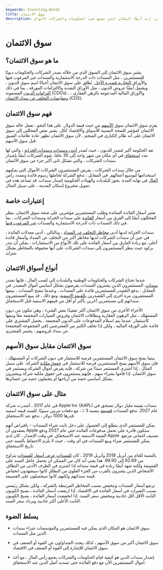 ```yaml
---
keywords: Investing,Bonds
title: سوق الائتمان
description: سوق الائتمان هو المكان الذي يشتري فيه المستثمرون السندات والأوراق المالية الأخرى المتعلقة بالائتمان. إنه أيضًا المكان الذي تجمع فيه الحكومات والشركات الأموال.
---
```


# سوق الائتمان
## ما هو سوق الائتمان؟

يشير سوق الائتمان إلى السوق الذي من خلاله تصدر الشركات والحكومات ديونًا للمستثمرين ، مثل السندات ذات الدرجة الاستثمارية والسندات غير المرغوب فيها والأوراق [التجارية قصيرة الأجل](/commercialpaper). يُطلق على سوق الائتمان أحيانًا اسم سوق الديون ، ويشمل أيضًا عروض الديون ، مثل الأوراق النقدية والالتزامات المورقة ، بما في ذلك [التزامات الديون](/cdo) المضمونة (CDOs) ، والأوراق المالية المدعومة بالرهن العقاري ، [ومقايضات التخلف عن سداد الائتمان](/creditdefaultswap) (CDS).

## فهم سوق الائتمان

يقزم سوق الائتمان سوق [الأسهم](/equitymarket) من حيث قيمة الدولار. على هذا النحو ، تعمل حالة سوق الائتمان كمؤشر للصحة النسبية للأسواق والاقتصاد ككل. يشير بعض المحللين إلى سوق الائتمان على أنه طائر الكناري في المنجم ، لأن سوق الائتمان تظهر عادة علامات الضيق قبل سوق الأسهم.

تعد الحكومة أكبر مُصدر للديون ، حيث تُصدر [أذون وسندات وسندات الخزانة](/treasurybill) ، والتي لها مدد [استحقاق](/maturity) في أي مكان من شهر واحد إلى 30 عامًا. تقوم الشركات أيضًا بإصدار سندات الشركات ، والتي تشكل ثاني أكبر جزء من سوق الائتمان.

من خلال سندات الشركات ، يقرض المستثمرون الشركات الأموال التي يمكنهم استخدامها لتوسيع أعمالهم. في المقابل ، تدفع الشركة لحاملها رسوم فائدة وتسدد رأس [المال](/principal) في نهاية المدة. يجوز للبلديات والهيئات الحكومية إصدار سندات. قد تساعد هذه في تمويل مشروع إسكان المدينة ، على سبيل المثال.

## إعتبارات خاصة

تعتبر أسعار الفائدة السائدة وطلب المستثمرين مؤشرين على صحة سوق الائتمان. ينظر المحللون أيضًا إلى الفرق بين أسعار [الفائدة](/yieldspread) على سندات الخزانة وسندات الشركات ، بما في ذلك السندات ذات الدرجة الاستثمارية والسندات [غير المرغوب فيها](/junkbond).

سندات الخزانة لديها أدنى [مخاطر التخلف عن السداد](/defaultrisk) ، وبالتالي ، أدنى معدلات الفائدة ، في حين أن سندات الشركات لديها مخاطر أكبر من التخلف عن السداد وأسعار فائدة أعلى. مع زيادة الفارق بين أسعار الفائدة على تلك الأنواع من الاستثمارات ، يمكن أن تنذر بركود حيث ينظر المستثمرون إلى سندات الشركات على أنها محفوفة بالمخاطر بشكل متزايد.

## أنواع أسواق الائتمان

عندما تحتاج الشركات والحكومات الوطنية والبلديات إلى كسب المال ، فإنها تصدر [سندات](/bond). المستثمرون الذين يشترون السندات يقرضون بشكل أساسي أموال المصدر. في المقابل ، يدفع المُصدر للمستثمرين فائدة على السندات ، وعندما تنضج السندات ، يبيعها المستثمرون مرة أخرى إلى المُصدرين [بالقيمة الاسمية](/facevalue). ومع ذلك ، قد يبيع المستثمرون سنداتهم إلى مستثمرين آخرين بأكثر أو أقل من قيمهم الاسمية قبل الاستحقاق.

الأجزاء الأخرى من سوق الائتمان أكثر تعقيدًا بعض الشيء ، وهي تتكون من ديون المستهلك ، مثل الرهون العقارية وبطاقات الائتمان وقروض السيارات المجمعة معًا وبيعها كاستثمار. عندما يتم استلام المدفوعات على الديون المجمعة ، يحصل المشتري على فائدة على الورقة المالية ، ولكن إذا تخلف الكثير من المقترضين (في المجموعة المجمعة) عن سداد قروضهم ، يخسر المشتري.

## سوق الائتمان مقابل سوق الأسهم

بينما يمنح سوق الائتمان المستثمرين فرصة للاستثمار في ديون الشركات أو المستهلك ، فإن سوق الأسهم يمنح المستثمرين فرصة للاستثمار في [حقوق ملكية](/equity) الشركة. على سبيل المثال ، إذا اشترى المستثمر سندًا من شركة ، فإنه يقرض أموال الشركة ويستثمر في سوق الائتمان. إذا قاموا بشراء سهم ، فإنهم يستثمرون في حقوق ملكية شركة ويشترون بشكل أساسي حصة من أرباحها أو يتحملون حصة من خسائرها.

## مثال على سوق الائتمان

في عام 2017 ، أصدرت شركة Apple Inc (AAPL) سندات بقيمة مليار دولار تستحق في عام 2027. تدفع السندات [قسيمة](/coupon) بنسبة 3 ٪ ، مع دفعات مرتين سنويًا. للسند قيمة اسمية قدرها 1000 دولار ، تدفع عند الاستحقاق.

يمكن للمستثمر الذي يتطلع إلى الحصول على دخل ثابت شراء السندات - بافتراض أنهم يعتقدون أن Apple ستكون قادرة على تحمل مدفوعات الفائدة حتى عام 2027 ودفع القيمة الاسمية عند الاستحقاق. في وقت الإصدار ، كان لدى Apple تصنيف ائتماني مرتفع. يمكن للمستثمر شراء وبيع السندات في أي وقت ، حيث لا يلزم الاحتفاظ بالسند حتى تاريخ الاستحقاق.

بالنسبة للعام بين أبريل 2018 وأبريل 2019 ، كان [للسندات عرض أسعار للسندات](/bondquote) يتراوح من 92.69 إلى 99.90. هذا يعني أنه كان من الممكن أن يحصل حامل السند على القسيمة ولكنه شهد أيضًا زيادة في قيمة سنداته إذا اشترى في الطرف الأدنى من النطاق. الأشخاص الذين يشترون بالقرب من الجزء العلوي من النطاق كانوا سيشهدون انخفاض قيمة سنداتهم ولكنهم كانوا سيحصلون على القسيمة.

ترتفع أسعار السندات وتنخفض بسبب المخاطر المرتبطة بالشركة ، ولكن بشكل رئيسي بسبب التغيرات في أسعار الفائدة في الاقتصاد. إذا ارتفعت أسعار الفائدة ، يصبح الكوبون الثابت الأقل أقل جاذبية وينخفض سعر السند. إذا انخفضت أسعار الفائدة ، يصبح الكوبون الثابت الأعلى أكثر جاذبية ويزداد سعر السند.

## يسلط الضوء

- سوق الائتمان هو المكان الذي يمكن فيه للمستثمرين والمؤسسات شراء سندات الدين مثل السندات.

- سوق الائتمان أكبر من سوق الأسهم ، لذلك يبحث المتداولون عن القوة أو الضعف في سوق الائتمان للإشارة إلى القوة أو الضعف في الاقتصاد.

- إصدار سندات الدين هو كيفية قيام الحكومات والشركات بجمع رأس المال ، مع أخذ أموال المستثمرين الآن مع دفع الفائدة حتى تسديد أصل الدين عند الاستحقاق.

